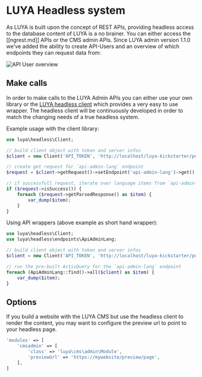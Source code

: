 # LUYA Headless system

As LUYA is built upon the concept of REST APIs, providing headless access to the database content of LUYA is a no brainer. You can either access the [[ngrest.md]] APIs or the CMS admin APIs. Since LUYA admin version 1.1.0 we've added the ability to create API-Users and an overview of which endpoints they can request data from:

![API User overview](https://raw.githubusercontent.com/luyadev/luya/master/docs/guide/img/api-user-overview.png "API User overview")

## Make calls

In order to make calls to the LUYA Admin APIs you can either use your own library or the [LUYA headless client](https://github.com/luyadev/luya-headless) which provides a very easy to use wrapper. The headless client will be continuously developed in order to match the changing needs of a true headless system.

Example usage with the client library:

```php
use luya\headless\Client;

// build client object with token and server infos
$client = new Client('API_TOKEN', 'http://localhost/luya-kickstarter/public_html/admin');

// create get request for `api-admin-lang` endpoint
$request = $client->getRequest()->setEndpoint('api-admin-lang')->get();

// if successfull request, iterate over language items from `api-admin-lang` endpoint
if ($request->isSuccess()) {
    foreach ($request->getParsedResponse() as $item) {
        var_dump($item);
    }
}
```

Using API wrappers (above example as short hand wrapper):

```php
use luya\headless\Client;
use luya\headless\endpoints\ApiAdminLang;

// build client object with token and server infos
$client = new Client('API_TOKEN', 'http://localhost/luya-kickstarter/public_html/admin');

// run the pre-built ActivQuery for the `api-admin-lang` endpoint
foreach (ApiAdminLang::find()->all($client) as $item) {
    var_dump($item);
}
```

## Options

If you build a website with the LUYA CMS but use the headless client to render the content, you may want to configure the preview url to point to your headless page.

```php
'modules' => [
    'cmsadmin' => [
        'class' => 'luya\cms\admin\Module',
        'previewUrl' => 'https://mywebsite/preview/page',
    ],
]
```

